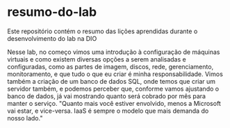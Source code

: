 # resumo-do-lab
Este repositório contém o resumo das lições aprendidas durante o desenvolvimento do lab na DIO

Nesse lab, no começo vimos uma introdução à configuração de máquinas virtuais e como existem diversas opções a serem analisadas e configuradas, como as partes de imagem, discos, rede, gerenciamento, monitoramento, e que tudo o que eu criar é minha responsabilidade.
Vimos também a criação de um banco de dados SQL, onde temos que criar um servidor também, e podemos perceber que, conforme vamos ajustando o banco de dados, já vai mostrando quanto será cobrado por mês para manter o serviço.
"Quanto mais você estiver envolvido, menos a Microsoft vai estar, e vice-versa. IaaS é sempre o modelo que mais demanda do nosso lado."
